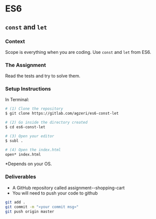 # ES6

## `const` and `let`

### Context

Scope is everything when you are coding. Use `const` and `let` from ES6.

### The Assignment

Read the tests and try to solve them.

### Setup Instructions

In Terminal:

```sh
# (1) Clone the repository
$ git clone https://gitlab.com/agzeri/es6-const-let

# (2) Go inside the directory created
$ cd es6-const-let

# (3) Open your editor
$ subl .

# (4) Open the index.html
open* index.html
```

*Depends on your OS.

### Deliverables

+ A GitHub repository called assignment--shopping-cart
+ You will need to push your code to github


```sh
git add .
git commit -m "«your commit msg»"
git push origin master
```
